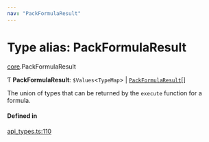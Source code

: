 ```yaml
---
nav: "PackFormulaResult"
---
```

# Type alias: PackFormulaResult

[core](../modules/core.md).PackFormulaResult

Ƭ **PackFormulaResult**: `$Values`<`TypeMap`\> \| [`PackFormulaResult`](core.PackFormulaResult.md)[]

The union of types that can be returned by the `execute` function for a formula.

#### Defined in

[api_types.ts:110](https://github.com/coda/packs-sdk/blob/main/api_types.ts#L110)
